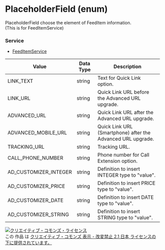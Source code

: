 # PlaceholderField (enum)
PlaceholderField choose the element of FeedItem information. <br>
(This is for FeedItemService)

### Service
+ [FeedItemService](../services/FeedItemService.md)

| Value | Data Type | Description | 
|---|---|---|
| LINK_TEXT| string| Text for Quick Link option. |
| LINK_URL| string| Quick Link URL before the Advanced URL upgrade. |
| ADVANCED_URL| string| Quick Link URL after the Advanced URL upgrade. |
| ADVANCED_MOBILE_URL| string| Quick Link URL (Smartphone) after the Advanced URL upgrade. |
| TRACKING_URL| string| Tracking URL. |
| CALL_PHONE_NUMBER| string| Phone number for Call Extension option. |
| AD_CUSTOMIZER_INTEGER| string| Definition to insert INTEGER type to "value". |
| AD_CUSTOMIZER_PRICE| string| Definition to insert PRICE type to "value". |
| AD_CUSTOMIZER_DATE| string| Definition to insert DATE type to "value". |
| AD_CUSTOMIZER_STRING| string| Definition to insert STRING type to "value". |

<a rel="license" href="http://creativecommons.org/licenses/by-nd/2.1/jp/"><img alt="クリエイティブ・コモンズ・ライセンス" style="border-width:0" src="https://i.creativecommons.org/l/by-nd/2.1/jp/88x31.png" /></a><br />この 作品 は <a rel="license" href="http://creativecommons.org/licenses/by-nd/2.1/jp/">クリエイティブ・コモンズ 表示 - 改変禁止 2.1 日本 ライセンスの下に提供されています。</a>
